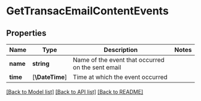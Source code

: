 # GetTransacEmailContentEvents

## Properties
Name | Type | Description | Notes
------------ | ------------- | ------------- | -------------
**name** | **string** | Name of the event that occurred on the sent email | 
**time** | [**\DateTime**] | Time at which the event occurred | 

[[Back to Model list]](../../README.md#documentation-for-models) [[Back to API list]](../../README.md#documentation-for-api-endpoints) [[Back to README]](../../README.md)


